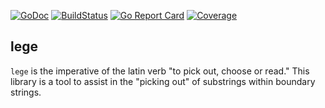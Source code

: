 [![GoDoc](https://godoc.org/github.com/augmentable-dev/lege?status.svg)](https://godoc.org/github.com/augmentable-dev/lege)
[![BuildStatus](https://github.com/augmentable-dev/lege/workflows/tests/badge.svg)](https://github.com/augmentable-dev/lege/actions?workflow=tests)
[![Go Report Card](https://goreportcard.com/badge/github.com/augmentable-dev/lege)](https://goreportcard.com/report/github.com/augmentable-dev/lege)
[![Coverage](http://gocover.io/_badge/github.com/augmentable-dev/lege)](http://gocover.io/github.com/augmentable-dev/lege)

## lege

`lege` is the imperative of the latin verb "to pick out, choose or read." This library is a tool to assist in the "picking out" of substrings within boundary strings.
